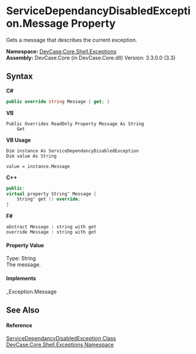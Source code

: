 # ServiceDependancyDisabledException.Message Property 
 

Gets a message that describes the current exception.

**Namespace:**&nbsp;<a href="N_DevCase_Core_Shell_Exceptions">DevCase.Core.Shell.Exceptions</a><br />**Assembly:**&nbsp;DevCase.Core (in DevCase.Core.dll) Version: 3.3.0.0 (3.3)

## Syntax

**C#**<br />
``` C#
public override string Message { get; }
```

**VB**<br />
``` VB
Public Overrides ReadOnly Property Message As String
	Get
```

**VB Usage**<br />
``` VB Usage
Dim instance As ServiceDependancyDisabledException
Dim value As String

value = instance.Message

```

**C++**<br />
``` C++
public:
virtual property String^ Message {
	String^ get () override;
}
```

**F#**<br />
``` F#
abstract Message : string with get
override Message : string with get
```


#### Property Value
Type: String<br />The message.

#### Implements
_Exception.Message<br />

## See Also


#### Reference
<a href="T_DevCase_Core_Shell_Exceptions_ServiceDependancyDisabledException">ServiceDependancyDisabledException Class</a><br /><a href="N_DevCase_Core_Shell_Exceptions">DevCase.Core.Shell.Exceptions Namespace</a><br />